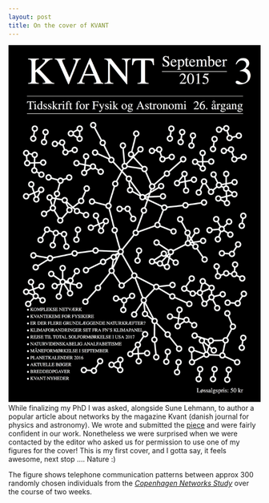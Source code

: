 ```yaml
---
layout: post
title: On the cover of KVANT
---
```


<img src="/images/2015/kv153-forside.png" class="fit image"> While finalizing my PhD I was asked, alongside Sune Lehmann, to author a popular article about networks by the magazine Kvant (danish journal for physics and astronomy). We wrote and submitted the <a href="http://www.kvant.dk/issue.php?n=3&amp;y=2015">piece</a> and were fairly confident in our work. Nonetheless we were surprised when we were contacted by the editor who asked us for permission to use one of my figures for the cover!  This is my first cover, and I gotta say, it feels awesome, next stop .... Nature :)

The figure shows telephone communication patterns between approx 300 randomly chosen individuals from the <a href="https://vedransekara.github.io/2014-01-31-another_paper/"><em>Copenhagen Networks Study</em></a> over the course of two weeks.